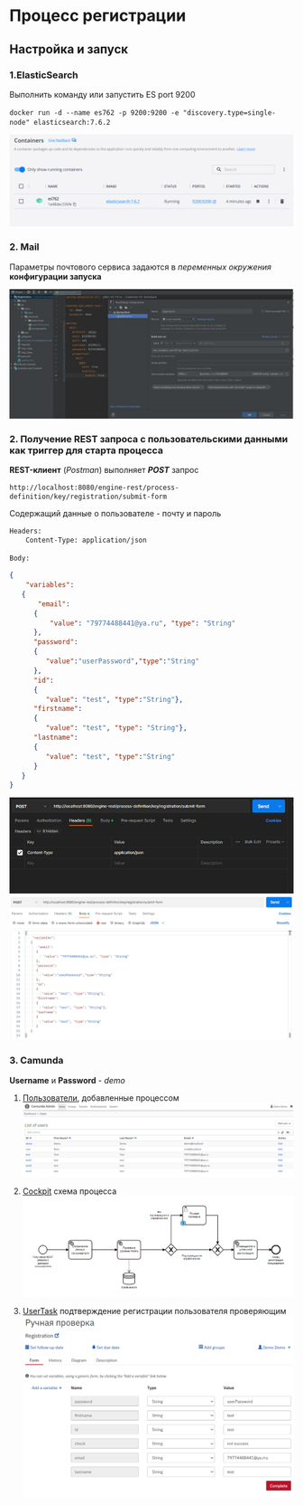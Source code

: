 
# Процесс регистрации

## Настройка и запуск

### 1.ElasticSearch
Выполнить команду или запустить ES port 9200

`docker run -d --name es762 -p 9200:9200 -e "discovery.type=single-node" elasticsearch:7.6.2`

![img_2.png](img_2.png)

### 2. Mail
Параметры почтового сервиса задаются в *переменных окружения* **конфигурации запуска**

![img_3.png](img_3.png)
   


### 2. Получение REST запроса с пользовательскими данными как триггер для старта процесса
   **REST-клиент** (*Postman*) выполняет ***POST*** запрос
   
    http://localhost:8080/engine-rest/process-definition/key/registration/submit-form

   Содержащий данные о пользователе - почту и пароль    

    Headers:
        Content-Type: application/json

    Body:
```json
{
    "variables":
   {
       "email":
      {
          "value": "79774488441@ya.ru", "type": "String"
      },
      "password": 
      {
         "value":"userPassword","type":"String"
      },
      "id":
      {
         "value": "test", "type":"String"},
      "firstname":
      {
         "value": "test", "type": "String"},
      "lastname":
      {
         "value": "test", "type":"String"
      }
   }
}
```
![img.png](img.png)
![img_4.png](img_4.png)




### 3. Camunda
**Username** и **Password** - *demo*
1) [Пользователи](http://localhost:8080/camunda/app/admin/default/#/users?searchQuery=%5B%5D), добавленные процессом
![img_1.png](img_1.png)



2) [Cockpit](http://localhost:8080/camunda/app/cockpit/default/#/process-definition/registration:1:e12fa2eb-e172-11ed-b851-00ff49ad950e/runtime?searchQuery=%5B%5D&viewbox=%7B%22Definitions_0fr9mxs%22:%7B%22x%22:33.96564417177914,%22y%22:-74.36564417177914,%22width%22:1469.9386503067485,%22height%22:642.9447852760736%7D%7D&detailsTab=job-definition-table) схема процесса
![img_5.png](img_5.png)






3) [UserTask](http://localhost:8080/camunda/app/tasklist/default/#/?searchQuery=%5B%5D&filter=28bdc1e9-e00b-11ed-abb9-0ed5293e5541&sorting=%5B%7B%22sortBy%22:%22created%22,%22sortOrder%22:%22desc%22%7D%5D&task=63340087-e17c-11ed-9e46-00ff49ad950e) подтверждение регистрации пользователя проверяющим
![img_6.png](img_6.png)